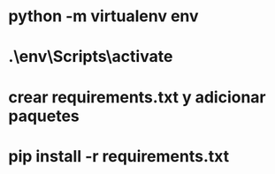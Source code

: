 # python -m virtualenv env
# .\env\Scripts\activate
# crear requirements.txt y adicionar paquetes
# pip install -r requirements.txt